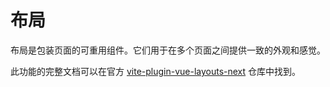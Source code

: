 # 布局

布局是包装页面的可重用组件。它们用于在多个页面之间提供一致的外观和感觉。

此功能的完整文档可以在官方 [vite-plugin-vue-layouts-next](https://github.com/loicduong/vite-plugin-vue-layouts-next) 仓库中找到。
